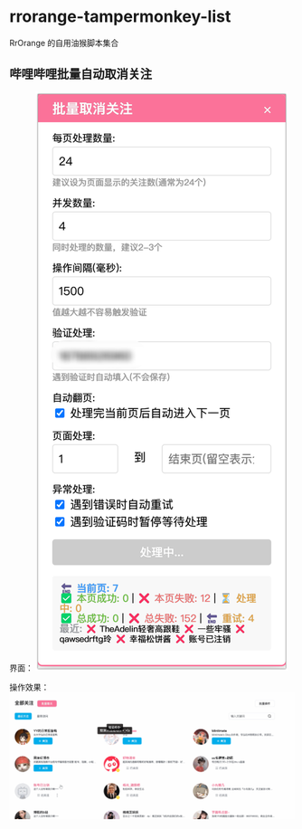 # rrorange-tampermonkey-list

RrOrange 的自用油猴脚本集合

## 哔哩哔哩批量自动取消关注

界面：
![PixPin_2025-03-23_13-37-42.png](./images/PixPin_2025-03-23_13-37-42.png)

操作效果：
![PixPin_2025-03-23_13-37-42.png](./images/PixPin_2025-03-23_13-36-39.gif)
